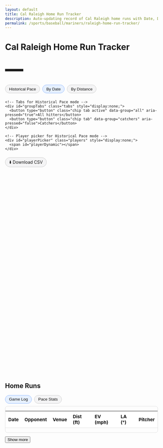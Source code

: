 ```yaml
---
layout: default
title: Cal Raleigh Home Run Tracker
description: Auto-updating record of Cal Raleigh home runs with Date, Distance, and Historical Pace (game #) comparison, plus a Catchers tab and Pace Stats table.
permalink: /sports/baseball/mariners/raleigh-home-run-tracker/
---
```


<h1>Cal Raleigh Home Run Tracker</h1>
<p id="hrCountLine" class="subtitle bigcount" aria-live="polite">—</p>

<!-- Controls: Historical Pace, Date, Distance; venue filter appears only in Distance mode -->
<div class="controls">
  <div class="modes">
    <!-- Historical Pace first -->
    <button id="mode-pace" type="button" class="chip" aria-pressed="false">Historical Pace</button>
    <button id="mode-date" type="button" class="chip active" aria-pressed="true">By Date</button>
    <button id="mode-dist" type="button" class="chip" aria-pressed="false">By Distance</button>

    <!-- Tabs for Historical Pace mode -->
    <div id="groupTabs" class="tabs" style="display:none;">
      <button type="button" class="chip tab active" data-group="all" aria-pressed="true">All hitters</button>
      <button type="button" class="chip tab" data-group="catchers" aria-pressed="false">Catchers</button>
    </div>

    <!-- Player picker for Historical Pace mode -->
    <div id="playerPicker" class="players" style="display:none;">
      <span id="playerDynamic"></span>
    </div>
  </div>

  <label id="venueWrap" for="venueFilter" class="venue" style="display:none;">
    Ballpark:
    <select id="venueFilter">
      <option value="__ALL__">All ballparks</option>
    </select>
  </label>
</div>

<div class="downloads" style="margin:0 0 1rem 0;">
  <a class="chip" href="{{ '/assets/data/raleigh_hr.csv' | relative_url }}" download>⬇️ Download CSV</a>
</div>

<div class="chart-wrap">
  <canvas id="hrChart" aria-label="Home runs chart"></canvas>
</div>

<h2 style="margin-top:1.25rem;">Home Runs</h2>

<!-- NEW: table subtabs -->
<div class="subtabs">
  <button id="tblLogBtn"  type="button" class="chip active" aria-pressed="true">Game Log</button>
  <button id="tblPaceBtn" type="button" class="chip" aria-pressed="false">Pace Stats</button>
</div>

<!-- Game Log table -->
<div id="logWrap" class="table-wrap">
  <table id="hrTable" class="compact">
    <thead>
      <tr>
        <th>Date</th>
        <th>Opponent</th>
        <th>Venue</th>
        <th>Dist (ft)</th>
        <th>EV (mph)</th>
        <th>LA (°)</th>
        <th>Pitcher</th>
      </tr>
    </thead>
    <tbody></tbody>
  </table>
</div>
<button id="showMore" type="button" style="margin-top:.75rem;">Show more</button>

<!-- NEW: Pace Stats table -->
<div id="paceWrap" class="table-wrap" style="display:none; margin-top:.75rem;">
  <table id="paceTable" class="compact">
    <thead>
      <tr>
        <th>Player</th>
        <th>Through G</th>
        <th>HR</th>
        <th>Pace / 162</th>
        <th>G10</th><th>G20</th><th>G50</th><th>G100</th><th>G150</th><th>G162</th>
      </tr>
    </thead>
    <tbody></tbody>
  </table>
</div>

<script src="https://cdn.jsdelivr.net/npm/chart.js@4.4.1/dist/chart.umd.min.js"></script>
<script src="https://cdn.jsdelivr.net/npm/chartjs-adapter-date-fns@3"></script>

<script>
(async function(){
  // -------- Fetch Raleigh JSON (cache-busted) --------
  const url = '{{ "/assets/data/raleigh_hr.json" | relative_url }}?v={{ site.github.build_revision }}';

  let data = [];
  try {
    const res = await fetch(url, { cache: 'no-store' });
    if (!res.ok) throw new Error('fetch ' + res.status);
    data = await res.json();
  } catch (e) {
    console.error('Could not load JSON:', e);
    document.getElementById('hrChart').insertAdjacentHTML(
      'beforebegin','<p class="muted">No data available yet.</p>'
    );
    document.getElementById('hrCountLine').textContent = '0 HR';
    return;
  }

  // -------- Robust loader for comparison datasets (tries both paths) --------
  const compAllCandidates = [
    '{{ "/assets/data/hr_compare_top_per_player.json" | relative_url }}?v={{ site.github.build_revision }}',
    '{{ "/assets/assets/data/hr_compare_top_per_player.json" | relative_url }}?v={{ site.github.build_revision }}'
  ];
  const compCatsCandidates = [
    '{{ "/assets/data/hr_compare_catchers.json" | relative_url }}?v={{ site.github.build_revision }}',
    '{{ "/assets/assets/data/hr_compare_catchers.json" | relative_url }}?v={{ site.github.build_revision }}'
  ];
  async function loadFirst(candidates){
    for (const u of candidates){
      try{
        const r = await fetch(u, { cache:'no-store' });
        if (!r.ok) { console.warn('[compare]', u, r.status); continue; }
        const txt = await r.text();
        if (!txt.trim()) return [];
        return JSON.parse(txt);
      }catch(e){ console.warn('[compare] error', e); }
    }
    return [];
  }
  function normalizeSeries(series){
    if (!series) return [];
    if (Array.isArray(series) && typeof series[0]==='number'){
      const games = series.slice().map(Number).filter(Number.isFinite).sort((a,b)=>a-b);
      let cum=0, out=[], i=0;
      for(let g=1; g<=162; g++){
        while(i<games.length && games[i]===g){ cum++; i++; }
        out.push({ g, cum });
      }
      let last=out.length-1; while(last>0 && out[last].cum===0) last--;
      return out.slice(0,last+1);
    }
    if (Array.isArray(series)){
      return series.map(pt=>{
        const g = Number(pt.g ?? pt.game ?? pt.x);
        const cum = Number(pt.cum ?? pt.total ?? pt.y);
        return (Number.isFinite(g) && Number.isFinite(cum)) ? { g, cum } : null;
      }).filter(Boolean).sort((a,b)=>a.g-b.g);
    }
    return [];
  }
  function normalizeCompareArray(arr){
    if (!Array.isArray(arr)) return [];
    return arr.map(p=>{
      const id = p.id ?? p.key ?? p.slug;
      const label = p.label ?? p.name ?? p.title ?? id;
      const series = normalizeSeries(p.series ?? p.points ?? p.data);
      return (id && label && series.length) ? { id, label, series } : null;
    }).filter(Boolean);
  }
  let compAll      = normalizeCompareArray(await loadFirst(compAllCandidates));
  let compCatchers = normalizeCompareArray(await loadFirst(compCatsCandidates));

  if (!Array.isArray(data) || data.length === 0) {
    document.getElementById('hrChart').insertAdjacentHTML(
      'beforebegin','<p class="muted">No home runs found.</p>'
    );
    document.getElementById('hrCountLine').textContent = '0 HR';
    return;
  }

  // -------- Normalize rows --------
  const rows = data.map(d => {
    const gd = d.game_date ? new Date(d.game_date) : null;
    const dist = (d.distance_ft != null ? Number(d.distance_ft)
                : (d.hit_distance_sc != null ? Number(d.hit_distance_sc) : null));
    const homeTeam = d.home_team || '—';
    const awayTeam = d.away_team || '—';
    const isHome   = (d.home === true) || (String(d.inning_topbot||'').toLowerCase()==='bot');

    // team game number if present
    const gnum = (
      d.team_game_number ?? d.game_number ?? d.team_game_num ?? d.game_no ??
      d.Gtm ?? d['Tm#'] ?? d['Gm#'] ?? d.G
    );

    return {
      game_date: gd && !isNaN(gd) ? gd : null,
      team_game_number: (gnum != null ? Number(gnum) : null),
      game_pk: (d.game_pk != null ? Number(d.game_pk) : null),        // NEW: keep game_pk for fallback
      venue_name: d.venue_name || '—',
      home_team: homeTeam,
      away_team: awayTeam,
      opp: isHome ? awayTeam : homeTeam,
      dist: dist,
      ev: d.launch_speed != null ? Number(d.launch_speed) : null,
      la: d.launch_angle != null ? Number(d.launch_angle) : null,
      pitcher: d.pitcher || '—'
    };
  }).filter(r => r.game_date instanceof Date && !isNaN(r.game_date));

  // ---------- Fallback: hydrate team_game_number via MLB schedule if missing ----------
  async function tryHydrateTeamGameNumbers(list){
    const have = list.filter(r => Number.isFinite(r.team_game_number)).length;
    if (have >= Math.max(1, Math.floor(list.length * 0.5))) return; // good enough
    const year = list[0]?.game_date?.getFullYear?.() ?? new Date().getFullYear();
    const TEAM_ID = 136; // Mariners
    const schedUrl = `https://statsapi.mlb.com/api/v1/schedule?teamId=${TEAM_ID}&season=${year}&gameType=R`;
    try{
      const r = await fetch(schedUrl, { cache:'no-store' });
      if (!r.ok) return;
      const j = await r.json();
      const games = [];
      (j.dates||[]).forEach(d=> (d.games||[]).forEach(g=> games.push(g)));
      games.sort((a,b)=> new Date(a.gameDate) - new Date(b.gameDate));
      const map = new Map();
      games.forEach((g,i)=> map.set(Number(g.gamePk), i+1));
      list.forEach(row=>{
        if (!Number.isFinite(row.team_game_number) && Number.isFinite(row.game_pk)) {
          const n = map.get(Number(row.game_pk));
          if (n) row.team_game_number = n;
        }
      });
      console.log('[pace] hydrated team_game_number for', list.filter(r=>Number.isFinite(r.team_game_number)).length, 'of', list.length);
    }catch(e){ console.warn('[pace] schedule hydrate failed', e); }
  }
  await tryHydrateTeamGameNumbers(rows);

  // Subtitle count
  const countEl = document.getElementById('hrCountLine');
  const seasonTotal = rows.length;
  countEl.textContent = `${seasonTotal} HR`;

  // Filters + sorted views
  const sel = document.getElementById('venueFilter');
  const venueWrap = document.getElementById('venueWrap');
  const venues = Array.from(new Set(rows.filter(r=>r.dist!=null).map(r=>r.venue_name))).sort();
  venues.forEach(v => sel.append(new Option(v, v)));

  const ascAll  = rows.slice().sort((a,b)=> a.game_date - b.game_date);
  const descAll = rows.slice().sort((a,b)=> b.game_date - a.game_date);

  // -------- Chart setup (Historical Pace, Date, Distance) --------
  const ctx = document.getElementById('hrChart').getContext('2d');
  let chart;
  let mode = 'date'; // default
  let currentVenue = '__ALL__';

  // Elements & state
  const btnPace = document.getElementById('mode-pace');
  const btnDate = document.getElementById('mode-date');
  const btnDist = document.getElementById('mode-dist');
  const groupTabs = document.getElementById('groupTabs');
  const picker = document.getElementById('playerPicker');
  const pickerDyn = document.getElementById('playerDynamic');

  let group = 'all'; // 'all' | 'catchers'
  const DEFAULT_COMPARE_ALL  = ['ruth_1927','maris_1961','bonds_2001','mcgwire_1998','sosa_1998','judge_2022','griffey_1998','bench_1970'];
  const DEFAULT_COMPARE_CATS = ['bench_1970','campanella_1953','lopez_2003','hundley_1996','piazza_1999'];
  let selectedPlayers = new Set(['raleigh', ...DEFAULT_COMPARE_ALL]);

  function currentGroupPlayers(){
    if (group === 'catchers') return Array.isArray(compCatchers) ? compCatchers : [];
    return Array.isArray(compAll) ? compAll : [];
  }

  // Cumulative by Date
  function seriesByDate() {
    return ascAll.map((r,i)=>({x:r.game_date,y:i+1,venue:r.venue_name,opp:r.opp}));
  }

  // Distance list (optional venue filter)
  function seriesByDistance(v) {
    let arr = rows.filter(r=>r.dist!=null);
    if (v && v!=='__ALL__') arr = arr.filter(r=>r.venue_name===v);
    arr.sort((a,b)=> b.dist - a.dist);
    return arr;
  }

  // Cal's cumulative by team game number (1..162)
  function raleighSeriesByGame() {
    const pts = rows
      .filter(r => Number.isFinite(r.team_game_number))
      .sort((a,b) => a.team_game_number - b.team_game_number);
    if (!pts.length) return null;

    const byG = new Map();
    pts.forEach(r => byG.set(r.team_game_number, (byG.get(r.team_game_number) || 0) + 1));

    let cum = 0, series = [];
    for (let g=1; g<=162; g++){
      if (byG.has(g)) cum += byG.get(g);
      series.push({ g, cum });
    }
    let last = series.length - 1;
    while (last > 0 && series[last].cum === 0) last--;
    return series.slice(0, last + 1);
  }

  // Month tick helper for Date mode
  function monthBoundsAndTicks(dataset) {
    if (!dataset.length) return {};
    const first = new Date(dataset[0].x);
    const last  = new Date(dataset[dataset.length - 1].x);
    const start = new Date(first.getFullYear(), first.getMonth(), 1);
    const end   = new Date(last.getFullYear(),  last.getMonth() + 1, 0);
    const ticks = [];
    const cur = new Date(start);
    while (cur <= end) {
      ticks.push(new Date(cur));
      cur.setMonth(cur.getMonth() + 1);
      cur.setDate(1);
    }
    return { start, end, ticks };
  }

  function buildPlayerPickerUI(){
    pickerDyn.innerHTML = '';
    const arr = currentGroupPlayers().slice();
    const pref = new Map((group==='catchers' ? DEFAULT_COMPARE_CATS : DEFAULT_COMPARE_ALL).map((id,i)=>[id,i]));
    arr.sort((a,b)=>{
      const ai = pref.has(a.id) ? pref.get(a.id) : 1e9;
      const bi = pref.has(b.id) ? pref.get(b.id) : 1e9;
      return ai - bi || a.label.localeCompare(b.label);
    });
    arr.forEach(p=>{
      const id = p.id;
      const label = document.createElement('label');
      label.className = 'chip';
      label.style.cssText = 'gap:.4rem; display:inline-flex; align-items:center;';
      label.innerHTML = `<input type="checkbox" value="${id}"> ${p.label}`;
      const input = label.querySelector('input');
      input.checked = selectedPlayers.has(id);
      input.addEventListener('change', e => {
        if (e.target.checked) selectedPlayers.add(id);
        else selectedPlayers.delete(id);
        renderChart(); buildPaceTable();
      });
      pickerDyn.appendChild(label);
    });
  }

  function renderChart() {
    if (chart) chart.destroy();

    // HISTORICAL PACE (by team game #)
    if (mode === 'pace') {
      const datasets = [];

      // Cal Raleigh, if we have team_game_number (or hydrated)
      if (selectedPlayers.has('raleigh')) {
        const rs = raleighSeriesByGame();
        if (rs && rs.length) {
          datasets.push({
            label: 'Cal Raleigh — current season',
            data: rs.map(d => ({x:d.g, y:d.cum})),
            parsing: false, stepped: true, pointRadius: 0, tension: 0, borderWidth: 2.5
          });
        }
      }

      // Comparison lines
      const compareArr = currentGroupPlayers();
      compareArr.forEach(p => {
        if (!selectedPlayers.has(p.id)) return;
        const s = (p.series || []).map(d => ({x:d.g, y:d.cum}));
        if (!s.length) return;
        datasets.push({
          label: p.label,
          data: s,
          parsing: false, stepped: true, pointRadius: 0, tension: 0, borderWidth: 2
        });
      });

      chart = new Chart(ctx, {
        type: 'line',
        data: { datasets },
        options: {
          responsive: true,
          maintainAspectRatio: false,
          parsing: false,
          scales: {
            x: { type: 'linear', min: 1, max: 162,
                 ticks: { stepSize: 10, callback: v => v },   // clean 10-game ticks
                 title: { display: true, text: 'Game #' } },
            y: { beginAtZero: true, ticks: { precision: 0 }, title: { display: true, text: 'Cumulative HR' } }
          },
          plugins: {
            legend: { display: true },
            title: { display: true, text: group==='catchers' ? 'Historical Pace — Catchers' : 'Historical Pace — All hitters' },
            tooltip: {
              intersect: false, mode: 'nearest',
              callbacks: { title: items => `Game ${items[0].parsed.x}`, label: c => `${c.dataset.label}: ${c.parsed.y} HR` }
            }
          },
          elements: { line: { borderWidth: 2 } }
        }
      });
      return;
    }

    // DATE mode
    if (mode === 'date') {
      const pts = seriesByDate();
      const { start, end, ticks } = monthBoundsAndTicks(pts);

      chart = new Chart(ctx, {
        type: 'line',
        data: {
          labels: ticks || [],
          datasets: [{
            label: 'Cumulative HR',
            data: pts,
            parsing: false,
            stepped: true,
            tension: 0,
            pointRadius: 1.5,
            fill: false,
            borderWidth: 2.5
          }]
        },
        options: {
          responsive: true,
          maintainAspectRatio: false,
          parsing: false,
          scales: {
            x: {
              type: 'time',
              time: { unit: 'month', displayFormats: { month: 'MMM' } },
              min: start,
              max: end,
              ticks: { autoSkip: false, maxRotation: 0 }
            },
            y: { beginAtZero: true, ticks: { precision: 0 }, title: { display: true, text: 'Cumulative HR' } }
          },
          plugins: {
            legend: { display: false },
            tooltip: {
              intersect: false, mode: 'nearest',
              callbacks: {
                label: c => {
                  const d = c.raw;
                  const n = c.parsed.y;
                  const date = new Date(d.x).toLocaleDateString();
                  return `#${n} on ${date} — ${d.venue || 'Unknown park'} vs ${d.opp || '?'}`;
                }
              }
            }
          },
          elements: { line: { borderWidth: 2 } }
        }
      });
      return;
    }

    // DISTANCE mode
    const arr = seriesByDistance(currentVenue);
    chart = new Chart(ctx, {
      type: 'bar',
      data: {
        labels: arr.map((r,i)=>`${i+1}. ${r.game_date.toLocaleDateString()} — ${r.venue_name}`),
        datasets: [{ data: arr.map(r=>r.dist) }]
      },
      options: {
        responsive: true,
        maintainAspectRatio: false,
        scales: {
          x: { display: false },
          y: { beginAtZero: true, title: { display: true, text: 'Feet' } }
        },
        plugins: {
          legend: { display: false },
          title: { display: true, text: `Home Runs by Distance (${currentVenue === '__ALL__' ? 'All Parks' : currentVenue})` },
          tooltip: {
            callbacks: {
              title: (items) => {
                const i = items[0].dataIndex;
                const r = arr[i];
                return `${r.game_date.toLocaleDateString()} — ${r.venue_name}`;
              },
              label: (item) => `${Math.round(item.raw)} ft`
            }
          }
        }
      }
    });
  }

  // -------- Tables --------
  const tbody=document.querySelector('#hrTable tbody');
  let shown=0; const BTN_BATCH=10;
  function fmt(n,d=0){return(n==null||isNaN(n))?'—':Number(n).toFixed(d);}
  function currentTableData(){if(currentVenue==='__ALL__')return descAll;return rows.filter(r=>r.venue_name===currentVenue).sort((a,b)=>b.game_date-a.game_date);}
  function renderRows(dataset,reset=false){
    if(reset){tbody.innerHTML='';shown=0;}
    const slice=dataset.slice(shown,shown+BTN_BATCH);
    slice.forEach(r=>{
      const tr=document.createElement('tr');
      tr.innerHTML=`<td>${r.game_date.toLocaleDateString()}</td><td>${r.opp}</td><td>${r.venue_name}</td><td>${fmt(r.dist,0)}</td><td>${fmt(r.ev,0)}</td><td>${fmt(r.la,0)}</td><td>${r.pitcher}</td>`;
      tbody.appendChild(tr);
    });
    shown+=slice.length;
    document.getElementById('showMore').disabled = shown >= dataset.length;
  }

  // NEW: Pace Stats table
  const checkpoints = [10,20,50,100,150,162];
  const paceBody = document.querySelector('#paceTable tbody');
  function valueAt(series, G){
    // series is [{g,cum}] or [{x,y}] already normalized where we call it
    let v=0;
    for (let i=0;i<series.length;i++){
      const g = series[i].g ?? series[i].x, y = series[i].cum ?? series[i].y;
      if (g<=G) v=y; else break;
    }
    return v;
  }
  function raleighSeriesRaw(){  // returns [{g,cum}] or []
    const s = raleighSeriesByGame();
    return s ? s : [];
  }
  function selectedCompareSeries(){
    const arr = currentGroupPlayers().filter(p=>selectedPlayers.has(p.id));
    return arr.map(p=>({ id:p.id, label:p.label, series: (p.series||[])}));
  }
  function buildPaceTable(){
    paceBody.innerHTML='';
    const rowsOut = [];

    // Raleigh first
    const rSeries = raleighSeriesRaw();
    if (rSeries.length){
      const G = rSeries[rSeries.length-1].g, HR = rSeries[rSeries.length-1].cum;
      const pace = G>0 ? (HR*162/G) : HR;
      rowsOut.push({
        label: 'Cal Raleigh — current season',
        G, HR, pace,
        checks: checkpoints.map(cp=>valueAt(rSeries, cp))
      });
    }

    // Others per selection
    selectedCompareSeries().forEach(p=>{
      const s = normalizeSeries(p.series); // ensure {g,cum}
      if (!s.length) return;
      const G = s[s.length-1].g, HR = s[s.length-1].cum;
      const pace = G>0 ? (HR*162/G) : HR;
      rowsOut.push({
        label: p.label, G, HR, pace,
        checks: checkpoints.map(cp=>valueAt(s, cp))
      });
    });

    // write rows
    rowsOut.forEach(r=>{
      const tr = document.createElement('tr');
      tr.innerHTML = `<td>${r.label}</td><td>${r.G}</td><td>${r.HR}</td><td>${fmt(r.pace,1)}</td>` +
        checkpoints.map((cp,i)=>`<td>${r.checks[i]}</td>`).join('');
      paceBody.appendChild(tr);
    });
  }

  // -------- Controls --------
  function updateBigNumber(){
    if(mode==='distance'&&currentVenue!=='__ALL__'){countEl.textContent=`${seriesByDistance(currentVenue).length} HR`;}
    else{countEl.textContent=`${seasonTotal} HR`;}
  }

  function setMode(m){
    mode=m;
    const isPace = mode==='pace';
    const isDate = mode==='date';
    const isDist = mode==='distance';

    btnPace.classList.toggle('active',isPace);
    btnDate.classList.toggle('active',isDate);
    btnDist.classList.toggle('active',isDist);

    btnPace.setAttribute('aria-pressed',isPace);
    btnDate.setAttribute('aria-pressed',isDate);
    btnDist.setAttribute('aria-pressed',isDist);

    // Venue filter only in Distance; tabs/picker only in Historical Pace
    venueWrap.style.display = isDist ? 'inline-flex' : 'none';
    groupTabs.style.display  = isPace ? 'inline-flex' : 'none';
    picker.style.display     = isPace ? 'inline-flex' : 'none';

    if (!isDist){ currentVenue='__ALL__'; sel.value='__ALL__'; }

    if (isPace){
      selectedPlayers = new Set(['raleigh', ...(group==='catchers' ? DEFAULT_COMPARE_CATS : DEFAULT_COMPARE_ALL)]);
      buildPlayerPickerUI();
    }

    renderChart();
    renderRows(currentTableData(), true);
    buildPaceTable();
    updateBigNumber();
  }

  btnPace.addEventListener('click',()=>setMode('pace'));
  btnDate.addEventListener('click',()=>setMode('date'));
  btnDist.addEventListener('click',()=>setMode('distance'));

  groupTabs.addEventListener('click', (e) => {
    const b = e.target.closest('button.tab'); if (!b) return;
    group = b.dataset.group; // 'all' | 'catchers'
    [...groupTabs.querySelectorAll('.tab')].forEach(btn=>{
      const on = btn.dataset.group===group;
      btn.classList.toggle('active', on);
      btn.setAttribute('aria-pressed', on);
    });
    selectedPlayers = new Set(['raleigh', ...(group==='catchers' ? DEFAULT_COMPARE_CATS : DEFAULT_COMPARE_ALL)]);
    buildPlayerPickerUI();
    renderChart(); buildPaceTable();
  });

  sel.addEventListener('change',e=>{
    currentVenue=e.target.value;
    if(mode==='distance') renderChart();
    renderRows(currentTableData(), true);
    updateBigNumber();
  });
  document.getElementById('showMore').addEventListener('click',()=>renderRows(currentTableData(),false));

  // Table subtabs
  const tblLogBtn  = document.getElementById('tblLogBtn');
  const tblPaceBtn = document.getElementById('tblPaceBtn');
  const logWrap    = document.getElementById('logWrap');
  const paceWrap   = document.getElementById('paceWrap');
  tblLogBtn.addEventListener('click', ()=>{
    tblLogBtn.classList.add('active'); tblLogBtn.setAttribute('aria-pressed','true');
    tblPaceBtn.classList.remove('active'); tblPaceBtn.setAttribute('aria-pressed','false');
    logWrap.style.display='block'; paceWrap.style.display='none';
    document.getElementById('showMore').style.display='inline-block';
  });
  tblPaceBtn.addEventListener('click', ()=>{
    tblPaceBtn.classList.add('active'); tblPaceBtn.setAttribute('aria-pressed','true');
    tblLogBtn.classList.remove('active'); tblLogBtn.setAttribute('aria-pressed','false');
    logWrap.style.display='none'; paceWrap.style.display='block';
    document.getElementById('showMore').style.display='none';
    buildPaceTable();
  });

  // Initial paint
  setMode('date');                   // default view (Date)
  renderRows(currentTableData(),true);
  buildPaceTable();
})();
</script>

<style>
/* Big count */
.bigcount{
  font-size: clamp(2.5rem, 7vw, 3.75rem);
  font-weight: 800;
  letter-spacing: -0.02em;
  margin: .35rem auto 1rem;
}

/* Controls */
.controls{ display:flex; gap:.75rem; align-items:center; flex-wrap:wrap; margin:.25rem 0 1rem 0; }
.controls .modes{ display:flex; gap:.5rem; flex-wrap:wrap; }
.controls .venue select{
  margin-left:.4rem; padding:.4rem .6rem;
  border:1px solid var(--border, #c9c9c9); border-radius:8px;
  background: var(--surface, #fff); color: var(--text, #111);
}

/* Tabs & player picker (Historical Pace mode) */
.controls .tabs { display:flex; gap:.5rem; align-items:center; }
.controls .tabs .tab.active{
  background: var(--chip-active-bg, #e6f0ff);
  border-color: var(--chip-active-border, #8ab4ff);
}
.controls .players{ display:flex; gap:.5rem; flex-wrap:wrap; align-items:center; }

/* Table subtabs */
.subtabs{ display:flex; gap:.5rem; align-items:center; margin:.5rem 0; }

/* High-contrast chips */
button.chip, .chip{
  -webkit-appearance: none; appearance: none;
  background: var(--chip-bg, #f4f4f5);
  color: var(--chip-fg, #111);
  border: 1px solid var(--chip-border, #c9c9c9);
  padding: .4rem .75rem; border-radius: 999px;
  cursor: pointer; text-decoration: none; line-height: 1;
}
button.chip:hover, .chip:hover{ filter: brightness(0.95); }
button.chip.active, .chip.active{
  background: var(--chip-active-bg, #e6f0ff);
  border-color: var(--chip-active-border, #8ab4ff);
}
button.chip:focus-visible{
  outline: 2px solid var(--chip-focus, #8ab4ff);
  outline-offset: 2px;
}

/* Dark mode */
@media (prefers-color-scheme: dark){
  :root{
    --text: #e8e8e8;
    --surface: #151515;
    --border: rgba(255,255,255,.22);

    --chip-bg: rgba(255,255,255,.10);
    --chip-fg: #e8e8e8;
    --chip-border: rgba(255,255,255,.32);
    --chip-active-bg: rgba(59,130,246,.28);
    --chip-active-border: rgba(59,130,246,.65);
    --chip-focus: #93c5fd;
  }
  .controls .venue select{
    background: var(--surface);
    color: var(--text);
    border-color: var(--border);
  }
}

/* Chart sizing – bigger for readability */
.chart-wrap{ width:100%; height: clamp(480px, 70vh, 680px); margin:.5rem 0 1rem; }
#hrChart{ display:block; width:100% !important; height:100% !important; max-width:none; }

/* Tables */
.table-wrap{ overflow:auto; border:1px solid var(--border, #ddd); border-radius:8px; }
table.compact{ width:100%; border-collapse: collapse; font-size:.95rem; color: var(--text, #111); }
table.compact thead th{
  position: sticky; top: 0;
  background: var(--surface, #fff);
  text-align:left; padding:.5rem .6rem; border-bottom:1px solid var(--border, #ddd);
}
table.compact tbody td{
  padding:.45rem .6rem; border-bottom:1px solid var(--border, #eee); white-space:nowrap;
}
table.compact tbody tr:hover{ background: var(--surface-2, rgba(0,0,0,.06)); }

.muted{ color: var(--muted, #777); }
@media (prefers-color-scheme: dark){
  .muted{ color:#aaa; }
}
</style>
